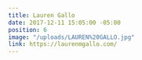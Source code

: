 ```yaml
---
title: Lauren Gallo
date: 2017-12-11 15:05:00 -05:00
position: 6
image: "/uploads/LAUREN%20GALLO.jpg"
link: https://laurenmgallo.com/
---
```


